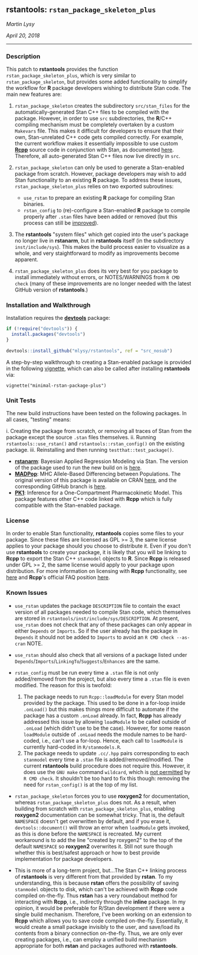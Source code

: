 ## rstantools: `rstan_package_skeleton_plus`

*Martin Lysy* 

*April 20, 2018*

---

### Description

This patch to **rstantools** provides the function `rstan_package_skeleton_plus`, which is very similar to `rstan_package_skeleton`, but provides some added functionality to simplify the workflow for **R** package developers wishing to distribute Stan code.  The main new features are:

1.  `rstan_package_skeleton` creates the subdirectory `src/stan_files` for the automatically-generated Stan C++ files to be compiled with the package.  However, in order to use `src` subdirectories, the **R**/C++ compiling mechanism must be completely overtaken by a custom `Makevars` file.  This makes it difficult for developers to ensure that their own, Stan-unrelated C++ code gets compiled correctly.  For example, the current workflow makes it essentially impossible to use custom [**Rcpp**](http://www.rcpp.org/) source code in conjunction with Stan, as documented [here](RcppCore/Rcpp#844).  Therefore, all auto-generated Stan C++ files now live directly in `src`.

2.  `rstan_package_skeleton` can only be used to generate a Stan-enabled package from scratch.  However, package developers may wish to add Stan functionality to an existing **R** package.  To address these issues, `rstan_package_skeleton_plus` relies on two exported subroutines: 
    * `use_rstan` to prepare an existing **R** package for compiling Stan binaries.
    * `rstan_config` to (re)-configure a Stan-enabled **R** package to compile properly after `.stan` files have been added or removed (but this process can still be [improved](knownissues)).

3.  The **rstantools** "system files" which get copied into the user's package no longer live in **rstanarm**, but in **rstantools** itself (in the subdirectory `inst/include/sys`).  This makes the build process easier to visualize as a whole, and very staightforward to modify as improvements become apparent.

4.  `rstan_package_skeleton_plus` does its very best for you package to install immediately without errors, or NOTES/WARNINGS from `R CMD check` (many of these improvements are no longer needed with the latest GitHub version of **rstantools**.)  

### Installation and Walkthrough

Installation requires the [**devtools**](https://github.com/hadley/devtools) package:

```r
if (!require("devtools")) {
  install.packages("devtools")
}
  
devtools::install_github("mlysy/rstantools", ref = "src_nosub")
```

A step-by-step walkthrough to creating a Stan-enabled package is provided in the following [vignette](http://htmlpreview.github.com/?https://github.com/mlysy/rstantools/src_nosub/inst/doc/minimal-rstan-package-plus.html), which can also be called after installing **rstantools** via:

```{r}
vignette("minimal-rstan-package-plus")
```

### Unit Tests

The new build instructions have been tested on the following packages.  In all cases, "testing" means:

i.  Creating the package from scratch, or removing all traces of Stan from the package except the source `.stan` files themselves.
ii. Running `rstantools::use_rstan()` and `rstantools::rstan_config()` on the existing package.
iii. Reinstalling and then running `testthat::test_package()`.

* [**rstanarm**](http://mc-stan.org/rstanarm/): Bayesian Applied Regression Modeling via Stan.  The version of the package used to run the new build on is [here](https://github.com/mlysy/rstanarm/).
* [**MADPop**](https://github.com/mlysy/MADPop): MHC Allele-Based Differencing between Populations.  The original version of this package is available on CRAN [here](https://CRAN.R-project.org/package=MADPop), and the corresponding GitHub branch is [here](https://github.com/mlysy/MADPop/tree/master).
* [**PK1**](https://github.com/mlysy/PK1): Inference for a One-Compartment Pharmacokinetic Model.  This package features other C++ code linked with **Rcpp** which is fully compatible with the Stan-enabled package.

### License

In order to enable Stan functionality, **rstantools** copies some files to your package.  Since these files are licensed as GPL >= 3, the same license applies to your package should you choose to distribute it.  Even if you don't use **rstantools** to create your package, it is likely that you will be linking to **Rcpp** to export the Stan C++ `stanmodel` objects to **R**.  Since **Rcpp** is released under GPL >= 2, the same license would apply to your package upon distribution.  For more information on licensing with **Rcpp** functionality, see [here](https://softwareengineering.stackexchange.com/questions/254737/does-an-rcpp-dependent-package-require-a-gpl-license) and **Rcpp**'s official FAQ position [here](https://cloud.r-project.org/web/packages/Rcpp/vignettes/Rcpp-FAQ.pdf#subsection.1.5).


### Known Issues

* `use_rstan` updates the package `DESCRIPTION` file to contain the exact version of all packages needed to compile Stan code, which themselves are stored in `rstantools/inst/include/sys/DESCRIPTION`.  At present, `use_rstan` does not check that any of these packages can only appear in either `Depends` or `Imports`.  So if the user already has the package in `Depends` it should not be added to `Imports` to avoid an `R CMD check --as-cran` NOTE.

* `use_rstan` should also check that all versions of a package listed under `Depends`/`Imports`/`LinkingTo`/`Suggests`/`Enhances` are the same.

* `rstan_config` must be run every time a `.stan` file is not only added/removed from the project, but also every time a `.stan` file is even modified.  The reason for this is twofold:
    1.  The package needs to run `Rcpp::loadModule` for every Stan model provided by the package.  This used to be done in a for-loop inside `.onLoad()` but this makes things more difficult to automate if the package has a custom `.onLoad` already.  In fact, **Rcpp** has already addressed this issue by allowing `loadModule` to be called outside of `.onLoad` (which didn't use to be the case).  However, for some reason `loadModule` outside of `.onLoad` needs the module names to be hard-coded, i.e., can't use a for-loop.  Hence, each call to `loadModule` is currently hard-coded in `R/stanmodels.R`.
	2.  The package needs to update `.cc/.hpp` pairs corresponding to each `stanmodel` every time a `.stan` file is added/removed/modified.  The current **rstantools** build procedure does not require this.  However, it does use the `GNU make` command `wildcard`, which is [not permitted](http://r.789695.n4.nabble.com/Alternative-for-wildcard-gnu-extension-in-Makevars-td4707151.html) by `R CMD check`.
    It shouldn't be too hard to fix this though: removing the need for `rstan_config()` is at the top of my list.

* `rstan_package_skeleton` forces you to use **roxygen2** for documentation, whereas `rstan_package_skeleton_plus` does not.  As a result, when building from scratch with `rstan_package_skeleton_plus`, enabling **roxygen2** documentation can be somewhat tricky.  That is, the default `NAMESPACE` doesn't get overwritten by default, and if you erase it, `devtools::document()` will throw an error when `loadModule` gets invoked, as this is done before the `NAMESPACE` is recreated.  My current workaround is to add the line "created by roxygen2" to the top of the default `NAMESPACE` so **roxygen2** overwrites it.  Still not sure though whether this is best/safest approach or how to best provide implementation for package developers.

* This is more of a long-term project, but...The Stan C++ linking process of **rstantools** is very different from that provided by **rstan**.  To my understanding, this is because **rstan** offers the possibility of saving `stanmodel` objects to disk, which can't be achieved with **Rcpp** code compiled on-the-fly.  Thus **rstan** has a very roundabout method for interacting with **Rcpp**, i.e., indirectly through the **inline** package.  In my opinion, it would be preferable for R/Stan development if there were a single build mechanism.  Therefore, I've been working on an extension to **Rcpp** which allows you to save code compiled on-the-fly.  Essentially, it would create a small package invisibly to the user, and save/load its contents from a binary connection on-the-fly.  Thus, we are only ever creating packages, i.e., can employ a unified build mechanism appropriate for both **rstan** and packages authored with **rstantools**.
